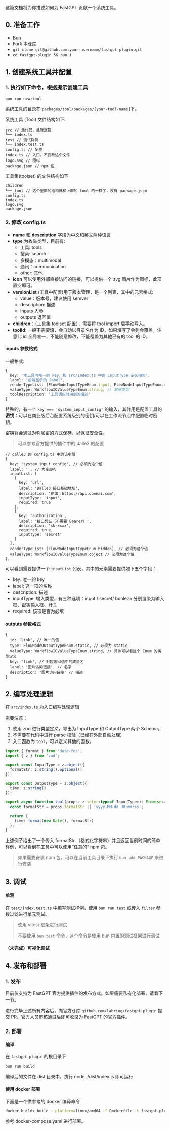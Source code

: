 这篇文档将为你描述如何为 FastGPT 贡献一个系统工具。

## 0. 准备工作

- [Bun](https://bun.sh/)
- Fork 本仓库
- `git clone git@github.com:your-username/fastgpt-plugin.git`
- `cd fastgpt-plugin && bun i`

## 1. 创建系统工具并配置

### 1. 执行如下命令，根据提示创建工具
```bash
bun run new:tool
```

系统工具的目录在 `packages/tool/packages/[your-tool-name]`下。

系统工具 (Tool) 文件结构如下:
```plaintext
src // 源代码，处理逻辑
└── index.ts
test // 测试样例
└── index.test.ts
config.ts // 配置
index.ts // 入口，不要改这个文件
logo.svg // 图标
package.json // npm 包
```

工具集(toolset) 的文件结构如下
```plaintext
children
└── tool // 这个里面的结构就和上面的 tool 的一样了，没有 package.json
config.ts
index.ts
logo.svg
package.json
```
### 2. 修改 config.ts

- **name** 和 **description** 字段为中文和英文两种语言
- **type** 为枚举类型，目前有:
	- 工具: tools
	- 搜索: search
	- 多模态：multimodal
	- 通讯：communication
	- other: 其他
- **icon** 可以使用外部直接访问的链接，可以提供一个 svg 图片作为图标，此项置空即可。
- **versionList** (工具中配置)用于版本管理，是一个列表，其中的元素格式:
	- value：版本号，建议使用 semver
	- description: 描述
	- inputs 入参
	- outputs 返回值
- **children**：（工具集 toolset 配置），需要将 tool import 后手动写入。
- **toolId**: 一般不需要填，会自动以目录名作为 ID，如果填写了会则会覆盖。注意此 id 全局唯一，不能随意修改，不能覆盖为其他已有的 tool 的 ID。

#### inputs 参数格式
一般格式:
```ts
{
  key: '本工具内唯一的 key，和 src/index.ts 中的 InputType 定义相同',
  label: '前端显示的 label',
  renderTypeList: [FlowNodeInputTypeEnum.input, FlowNodeInputTypeEnum.reference], // 前端输入框的类型
  valueType: WorkflowIOValueTypeEnum.string, // 数据类型
  toolDescription: '工具调用时用到的描述'
}
```

特殊的，有一个 `key === 'system_input_config'` 的输入，其作用是配置工具的**密钥**：可以在商业版后台配置系统级别的密钥/可以在工作流节点中配置临时密钥。

密钥将会通过对称加密的方式保存，以保证安全性。

> 可以参考官方提供的插件中的 dalle3 的配置

```
// dalle3 的 config.ts 中的该字段
{
  key: 'system_input_config', // 必须为这个值
  label: '', // 为空即可
  inputList: [
	{
	  key: 'url',
	  label: 'Dalle3 接口基础地址',
	  description: '例如：https://api.openai.com',
	  inputType: 'input',
	  required: true
	},
	{
	  key: 'authorization',
	  label: '接口凭证（不需要 Bearer）',
	  description: 'sk-xxxx',
	  required: true,
	  inputType: 'secret'
	}
  ],
  renderTypeList: [FlowNodeInputTypeEnum.hidden], // 必须为这个值
  valueType: WorkflowIOValueTypeEnum.object // 必须为这个值
},
```

可以看到需要提供一个 `inputList` 列表，其中的元素需要提供如下五个字段：

- key: 唯一的 key
- label: 这一项的名称
- description: 描述
- inputType: 输入类型，有三种选项：input / secret/ boolean 分别渲染为输入框、密钥输入框、开关
- required: 该项是否为必填

#### outputs 参数格式
```
{
  id: 'link', // 唯一的值
  type: FlowNodeOutputTypeEnum.static, // 必须为 static
  valueType: WorkflowIOValueTypeEnum.string, // 具体可以看这个 Enum 的类型定义
  key: 'link', // 对应返回值中的成员名
  label: '图片访问链接', // 名字
  description: '图片访问链接' // 描述
}
```

## 2. 编写处理逻辑

在 `src/index.ts` 为入口编写处理逻辑

需要注意：
1. 使用 zod 进行类型定义，导出为 InputType 和 OutputType 两个 Schema。
2. 不需要在代码中进行 parse 校验（已经在外部自动处理）
3. 入口函数为 `tool`，可以定义其他的函数。
```ts
import { format } from 'date-fns';
import { z } from 'zod';

export const InputType = z.object({
  formatStr: z.string().optional()
});

export const OutputType = z.object({
  time: z.string()
});

export async function tool(props: z.infer<typeof InputType>): Promise<z.infer<typeof OutputType>> {
  const formatStr = props.formatStr || 'yyyy-MM-dd HH:mm:ss';

  return {
    time: format(new Date(), formatStr)
  };
}
```

上述例子给出了一个传入 formatStr （格式化字符串）并且返回当前时间的简单样例，可以看到在工具中可以使用“任意的” npm 包。

> 如果需要安装 npm 包，可以在当前工具目录下执行 `bun add PACKAGE` 来进行安装

## 3. 调试

#### 单测

在 `test/index.test.ts` 中编写测试样例，使用 `bun run test` 或传入 `filter` 参数过滤进行单元测试。

> 使用 vitest 框架进行测试
>
> 不要使用 `bun test` 命令，这个命令是使用 bun 内置的测试框架进行测试

#### （未完成）可视化调试

## 4. 发布和部署
### 1. 发布

目前仅支持为 FastGPT 官方提供插件的发布方式。如果需要私有化部署，请看下一节。

进行完毕上述所有内容后，向官方仓库 `github.com/labring/fastgpt-plugin` 提交 PR。官方人员审核通过后即可收录为 FastGPT 的官方插件。

### 2. 部署

#### 编译
在 `fastgpt-plugin` 的根目录下

```bash
bun run build
```

编译后的文件在 dist 目录中，执行 node ./dist/index.js 即可运行

#### 使用 docker 部署

下面是一个供参考的 docker 编译命令

```bash
docker buildx build --platform=linux/amd64 -f Dockerfile -t fastgpt-plugin:latest .
```

参考 docker-compose.yaml 进行部署。
